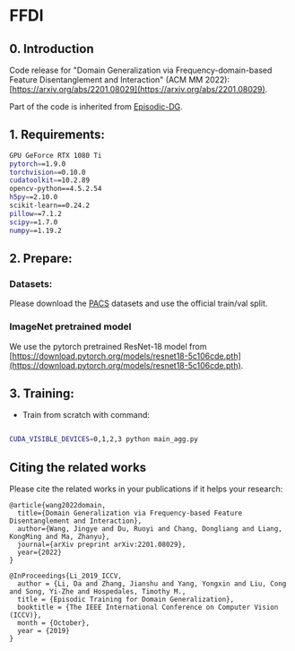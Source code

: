 # FFDI
## 0. Introduction
Code release for "Domain Generalization via Frequency-domain-based Feature Disentanglement and Interaction" (ACM MM 2022): [https://arxiv.org/abs/2201.08029](https://arxiv.org/abs/2201.08029).

Part of the code is inherited from [Episodic-DG](https://github.com/HAHA-DL/Episodic-DG).

## 1. Requirements:
```bash
GPU GeForce RTX 1080 Ti
pytorch==1.9.0
torchvision==0.10.0
cudatoolkit==10.2.89
opencv-python==4.5.2.54
h5py==2.10.0
scikit-learn==0.24.2
pillow==7.1.2
scipy==1.7.0
numpy==1.19.2
```

## 2. Prepare:
### Datasets:
Please download the [PACS](https://drive.google.com/drive/folders/0B6x7gtvErXgfUU1WcGY5SzdwZVk?resourcekey=0-2fvpQY_QSyJf2uIECzqPuQ&usp=sharing) datasets and use the official train/val split.

### ImageNet pretrained model
We use the pytorch pretrained ResNet-18 model from [https://download.pytorch.org/models/resnet18-5c106cde.pth](https://download.pytorch.org/models/resnet18-5c106cde.pth).

## 3. Training:
- Train from scratch with command:
```bash

CUDA_VISIBLE_DEVICES=0,1,2,3 python main_agg.py

```

## Citing the related works

Please cite the related works in your publications if it helps your research:

    @article{wang2022domain,
      title={Domain Generalization via Frequency-based Feature Disentanglement and Interaction},
      author={Wang, Jingye and Du, Ruoyi and Chang, Dongliang and Liang, KongMing and Ma, Zhanyu},
      journal={arXiv preprint arXiv:2201.08029},
      year={2022}
    }

    @InProceedings{Li_2019_ICCV,
      author = {Li, Da and Zhang, Jianshu and Yang, Yongxin and Liu, Cong and Song, Yi-Zhe and Hospedales, Timothy M.,
      title = {Episodic Training for Domain Generalization},
      booktitle = {The IEEE International Conference on Computer Vision (ICCV)},
      month = {October},
      year = {2019}
    }


    

